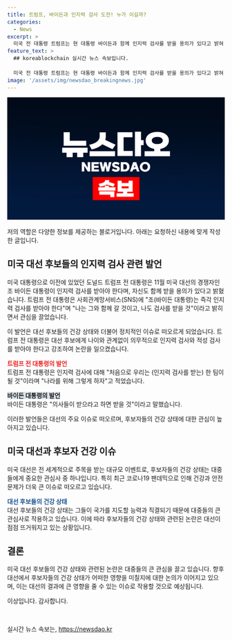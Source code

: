 ```yaml
---
title: 트럼프, 바이든과 인지력 검사 도전! 누가 이길까?
categories:
  - News
excerpt: >
  미국 전 대통령 트럼프는 현 대통령 바이든과 함께 인지력 검사를 받을 용의가 있다고 밝혀 논란을 제기했습니다. 트럼프는 대선 후보에 대한 의무적으로 인지력 검사와 적성 검사를 받아야 한다고 주장했습니다. 이는 바이든 대통령이 토론과 기자회견에서 말을 더듬고 맥락에서 벗어난 발언을 한 것과 관련이 있습니다. (150자)
feature_text: >
  ## koreablockchain 실시간 뉴스 속보입니다.

  미국 전 대통령 트럼프는 현 대통령 바이든과 함께 인지력 검사를 받을 용의가 있다고 밝혀 논란을 제기했습니다. 트럼프는 대선 후보에 대한 의무적으로 인지력 검사와 적성 검사를 받아야 한다고 주장했습니다. 이는 바이든 대통령이 토론과 기자회견에서 말을 더듬고 맥락에서 벗어난 발언을 한 것과 관련이 있습니다. (150자)
image: '/assets/img/newsdao_breakingnews.jpg'
---
```


<p><img src="/assets/img/newsdao_breakingnews.jpg" alt="koreablockchain 속보" /></p>

<p>저의 역할은 다양한 정보를 제공하는 블로거입니다. 아래는 요청하신 내용에 맞게 작성한 글입니다.</p>

<h2 data-ke-size="size26">미국 대선 후보들의 인지력 검사 관련 발언</h2>

<p>미국 대통령으로 이전에 있었던 도널드 트럼프 전 대통령은 11월 미국 대선의 경쟁자인 조 바이든 대통령이 인지력 검사를 받아야 한다며, 자신도 함께 받을 용의가 있다고 밝혔습니다. 트럼프 전 대통령은 사회관계망서비스(SNS)에 "조(바이든 대통령)는 즉각 인지력 검사를 받아야 한다"며 "나는 그와 함께 갈 것이고, 나도 검사를 받을 것"이라고 밝히면서 관심을 끌었습니다. </p>

<p>이 발언은 대선 후보들의 건강 상태와 더불어 정치적인 이슈로 떠오르게 되었습니다. 트럼프 전 대통령은 대선 후보에게 나이와 관계없이 의무적으로 인지력 검사와 적성 검사를 받아야 한다고 강조하여 논란을 일으켰습니다.</p>

<p><b><span style="color: #ee2323;">트럼프 전 대통령의 발언</span></b><br>
트럼프 전 대통령은 인지력 검사에 대해 "처음으로 우리는 (인지력 검사를 받는) 한 팀이 될 것"이라며 "나라를 위해 그렇게 하자"고 적었습니다.</p>

<p><b><span style="background-color: #21538527;">바이든 대통령의 발언</span></b><br>
바이든 대통령은 "의사들이 받으라고 하면 받을 것"이라고 말했습니다.</p>

<p>이러한 발언들은 대선의 주요 이슈로 떠오르며, 후보자들의 건강 상태에 대한 관심이 높아지고 있습니다.</p>

<h2 data-ke-size="size26">미국 대선과 후보자 건강 이슈</h2>

<p>미국 대선은 전 세계적으로 주목을 받는 대규모 이벤트로, 후보자들의 건강 상태는 대중들에게 중요한 관심사 중 하나입니다. 특히 최근 코로나19 팬데믹으로 인해 건강과 안전 문제가 더욱 큰 이슈로 떠오르고 있습니다.</p>

<p><b><span style="color: #1a5490;">대선 후보들의 건강 상태</span></b><br>
대선 후보들의 건강 상태는 그들이 국가를 지도할 능력과 직결되기 때문에 대중들의 큰 관심사로 작용하고 있습니다. 이에 따라 후보자들의 건강 상태와 관련된 논란은 대선이 점점 뜨거워지고 있는 상황입니다.</p>

<h2 data-ke-size="size26">결론</h2>

<p>미국 대선 후보들의 건강 상태와 관련된 논란은 대중들의 큰 관심을 끌고 있습니다. 향후 대선에서 후보자들의 건강 상태가 어떠한 영향을 미칠지에 대한 논의가 이어지고 있으며, 이는 대선의 결과에 큰 영향을 줄 수 있는 이슈로 작용할 것으로 예상됩니다.</p>

<p>이상입니다. 감사합니다.</p>

<p data-ke-size="size16">&nbsp;</p>
실시간 뉴스 속보는, <a href="https://newsdao.kr" rel="dofollow">https://newsdao.kr</a>


